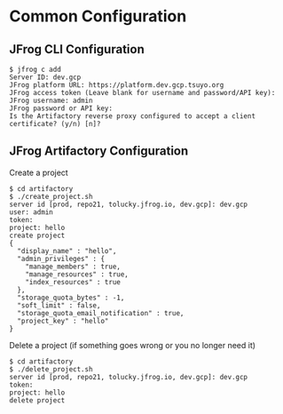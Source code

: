 # Common Configuration

## JFrog CLI Configuration
```
$ jfrog c add
Server ID: dev.gcp
JFrog platform URL: https://platform.dev.gcp.tsuyo.org          
JFrog access token (Leave blank for username and password/API key): 
JFrog username: admin
JFrog password or API key: 
Is the Artifactory reverse proxy configured to accept a client certificate? (y/n) [n]? 
```

## JFrog Artifactory Configuration
Create a project
```
$ cd artifactory
$ ./create_project.sh
server id [prod, repo21, tolucky.jfrog.io, dev.gcp]: dev.gcp
user: admin
token: 
project: hello
create project
{
  "display_name" : "hello",
  "admin_privileges" : {
    "manage_members" : true,
    "manage_resources" : true,
    "index_resources" : true
  },
  "storage_quota_bytes" : -1,
  "soft_limit" : false,
  "storage_quota_email_notification" : true,
  "project_key" : "hello"
}
```
Delete a project (if something goes wrong or you no longer need it)
```
$ cd artifactory
$ ./delete_project.sh 
server id [prod, repo21, tolucky.jfrog.io, dev.gcp]: dev.gcp
token: 
project: hello
delete project
```